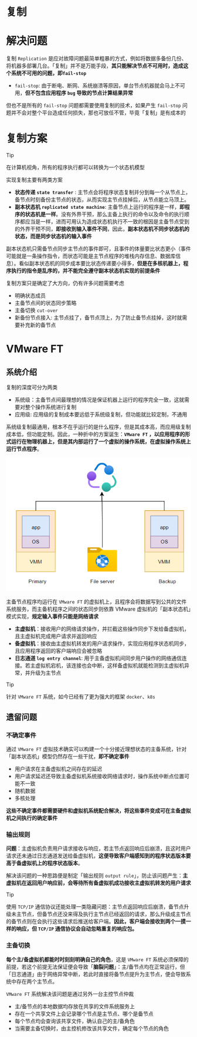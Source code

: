 # 复制

# 解决问题

复制 `Replication` 是应对故障问题最简单粗暴的方式，例如将数据多备份几份、将机器多部署几台。「复制」并不是万能手段，**其只能解决节点不可用时，造成这个系统不可用的问题，即`fail-stop`**
- `fail-stop`: 由于断电、断网、系统崩溃等原因，单台节点机器就会马上不可用，**但不包含应用程序 `bug` 导致的节点计算结果异常**

但也不是所有的 `fail-stop` 问题都需要使用复制的技术，如果产生 `fail-stop` 问题并不会对整个平台造成任何损失，那也可放任不管，毕竟「复制」是有成本的

# 复制方案

> [!tip]
> 在计算机视角，所有的程序执行都可以转换为一个状态机模型

实现复制主要有两类方案
- **状态传递 `state transfer`** : 主节点会将程序状态复制并分到每一个从节点上，备节点时刻备份主节点的状态，从而实现主节点挂掉后，从节点能立马顶上。
- **副本状态机 `replicated state machine`**: 主备节点上运行的程序是一样，**即程序的状态机是一样**。没有外界干预，那么主备上执行的命令以及命令的执行顺序都应当是一样，进而可用认为造成状态机执行不一致的根因是主备节点受到的外界干预不同，**即接收到输入事件不同**，因此，**副本状态机不同步状态机的状态，而是同步状态机的输入事件**

副本状态机只需备节点同步主节点的事件即可，且事件的体量要比状态更小（事件可能就是一条操作指令，而状态可能是主节点程序的堆栈内存信息、数据库信息）。看似副本状态机的同步成本要比状态传递要小得多，**但是在多核机器上，程序执行的指令是乱序的，并不能完全遵守副本状态机实现的前提条件**


复制方案只是确定了大方向，仍有许多问题需要考虑
- 明确状态成员
- 主备节点间的状态同步策略
- 主备切换 `cut-over`
- 新备份节点接入: 主节点挂了，备节点顶上，为了防止备节点挂掉，这时就需要补充新的备节点

# VMware FT

## 系统介绍

复制的深度可分为两类

- 系统级：主备节点间最理想的情况是保证机器上运行的程序完全一致，这就需要对整个操作系统进行复制
- 应用级: 应用级的复制成本要远低于系统级复制，但功能就比较定制，不通用

系统级复制最通用，根本不在乎运行的是什么程序，但是其成本高，而应用级复制成本低，但功能定制。因此，一种折中的方案诞生：**`VMware FT` ，以应用程序的形式运行在物理机器上，但是其内部运行了一个虚拟的操作系统，在虚拟操作系统上运行节点程序**。

![alt|c,60](../../image/disturbute/replication_vmm.png)


主备节点程序均运行在 `VMware FT` 的虚拟机上，且程序会将数据写到公共的文件系统服务，而主备机程序之间的状态同步则依靠 VMware 虚拟机的「副本状态机」模式实现，**规定输入事件只能是网络请求**
- **主虚拟机**：接收用户的网络请求操作，并拦截这些操作同步下发给备虚拟机，且主虚拟机完成用户请求并返回响应
- **备虚拟机**：接收由主虚拟机转发的用户请求操作，实现应用程序状态机同步，且应用程序返回的客户端响应会被忽略
- **日志通道 `log entry channel`**: 用于主备虚拟机间同步用户操作的网络通信连接。若主虚拟机宕机，该连接也会中断，这样备虚拟机就能检测到主虚拟机异常，并升级为主节点

> [!tip]
> 针对 `VMware FT` 系统，如今已经有了更为强大的框架 `docker`、`k8s`

## 遗留问题

### 不确定事件

通过 `VMware FT` 虚拟技术确实可以构建一个十分接近理想状态的主备系统，针对「副本状态机」模型仍然存在一些干扰，**即不确定事件**
- 用户请求在主备虚拟机之间存在的延迟
- 用户请求延迟还导致主备虚拟机系统接收网络请求时，操作系统中断点位置可能不一致
- 随机数据
- 多核处理

**这些不确定事件都需要硬件和虚拟机系统配合解决，将这些事件变成可在主备虚拟机之间执行的确定事件**

### 输出规则

**问题**：主虚拟机负责用户请求接收与响应，若主节点返回响应后崩溃，且这时用户请求还未通过日志通道发送给备虚拟机，**这便导致客户端感知到的程序状态版本要高于备虚拟机上的程序状态版本**。

解决该问题的一种思路便是制定「输出规则 `output rule`」，防止该问题产生：**主虚拟机在返回用户响应前，会等待所有备虚拟机成功接收主虚拟机转发的用户请求**

> [!tip]
> 使用 `TCP/IP` 通信协议还能处理一类隐藏问题：主节点返回响应后崩溃，备节点升级未主节点，但备节点还没来得及执行主节点已经返回的请求，那么升级成主节点的备节点则在会执行这些请求后推送给客户端。**因此，客户端会接收到两个一摸一样的响应，但 `TCP/IP` 通信协议会自动忽略重复的响应包。**


### 主备切换

**每个主/备虚拟机都能时时刻刻明确自己的角色**，这是 `VMware FT` 系统必须保障的前提，若这个前提无法保证便会导致「**脑裂问题**」：主/备节点均在正常运行，但「日志通道」由于网络异常中断，若此时直接将备节点提升为主节点，便会导致系统中存在两个主节点。

`VMware FT` 系统解决该问题是通过另外一台主控节点仲裁
- 主/备节点的本地数据均存放在共享的文件系统服务上
- 存在一个共享文件上会记录哪个节点是主节点、哪个是备节点
- 每个节点均会查询该共享文件，确认自己的主/备角色
- 当需要主备切换时，由主控机修改该共享文件，确定每个节点的角色

